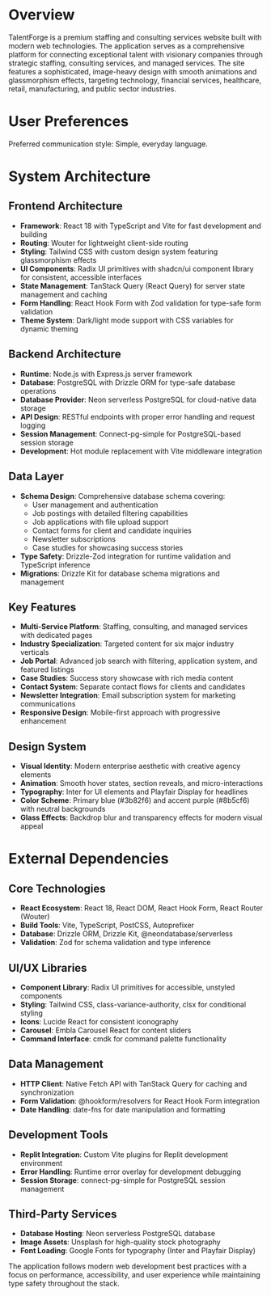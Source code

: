 # Overview

TalentForge is a premium staffing and consulting services website built with modern web technologies. The application serves as a comprehensive platform for connecting exceptional talent with visionary companies through strategic staffing, consulting services, and managed services. The site features a sophisticated, image-heavy design with smooth animations and glassmorphism effects, targeting technology, financial services, healthcare, retail, manufacturing, and public sector industries.

# User Preferences

Preferred communication style: Simple, everyday language.

# System Architecture

## Frontend Architecture
- **Framework**: React 18 with TypeScript and Vite for fast development and building
- **Routing**: Wouter for lightweight client-side routing
- **Styling**: Tailwind CSS with custom design system featuring glassmorphism effects
- **UI Components**: Radix UI primitives with shadcn/ui component library for consistent, accessible interfaces
- **State Management**: TanStack Query (React Query) for server state management and caching
- **Form Handling**: React Hook Form with Zod validation for type-safe form validation
- **Theme System**: Dark/light mode support with CSS variables for dynamic theming

## Backend Architecture
- **Runtime**: Node.js with Express.js server framework
- **Database**: PostgreSQL with Drizzle ORM for type-safe database operations
- **Database Provider**: Neon serverless PostgreSQL for cloud-native data storage
- **API Design**: RESTful endpoints with proper error handling and request logging
- **Session Management**: Connect-pg-simple for PostgreSQL-based session storage
- **Development**: Hot module replacement with Vite middleware integration

## Data Layer
- **Schema Design**: Comprehensive database schema covering:
  - User management and authentication
  - Job postings with detailed filtering capabilities
  - Job applications with file upload support
  - Contact forms for client and candidate inquiries
  - Newsletter subscriptions
  - Case studies for showcasing success stories
- **Type Safety**: Drizzle-Zod integration for runtime validation and TypeScript inference
- **Migrations**: Drizzle Kit for database schema migrations and management

## Key Features
- **Multi-Service Platform**: Staffing, consulting, and managed services with dedicated pages
- **Industry Specialization**: Targeted content for six major industry verticals
- **Job Portal**: Advanced job search with filtering, application system, and featured listings
- **Case Studies**: Success story showcase with rich media content
- **Contact System**: Separate contact flows for clients and candidates
- **Newsletter Integration**: Email subscription system for marketing communications
- **Responsive Design**: Mobile-first approach with progressive enhancement

## Design System
- **Visual Identity**: Modern enterprise aesthetic with creative agency elements
- **Animation**: Smooth hover states, section reveals, and micro-interactions
- **Typography**: Inter for UI elements and Playfair Display for headlines
- **Color Scheme**: Primary blue (#3b82f6) and accent purple (#8b5cf6) with neutral backgrounds
- **Glass Effects**: Backdrop blur and transparency effects for modern visual appeal

# External Dependencies

## Core Technologies
- **React Ecosystem**: React 18, React DOM, React Hook Form, React Router (Wouter)
- **Build Tools**: Vite, TypeScript, PostCSS, Autoprefixer
- **Database**: Drizzle ORM, Drizzle Kit, @neondatabase/serverless
- **Validation**: Zod for schema validation and type inference

## UI/UX Libraries
- **Component Library**: Radix UI primitives for accessible, unstyled components
- **Styling**: Tailwind CSS, class-variance-authority, clsx for conditional styling
- **Icons**: Lucide React for consistent iconography
- **Carousel**: Embla Carousel React for content sliders
- **Command Interface**: cmdk for command palette functionality

## Data Management
- **HTTP Client**: Native Fetch API with TanStack Query for caching and synchronization
- **Form Validation**: @hookform/resolvers for React Hook Form integration
- **Date Handling**: date-fns for date manipulation and formatting

## Development Tools
- **Replit Integration**: Custom Vite plugins for Replit development environment
- **Error Handling**: Runtime error overlay for development debugging
- **Session Storage**: connect-pg-simple for PostgreSQL session management

## Third-Party Services
- **Database Hosting**: Neon serverless PostgreSQL database
- **Image Assets**: Unsplash for high-quality stock photography
- **Font Loading**: Google Fonts for typography (Inter and Playfair Display)

The application follows modern web development best practices with a focus on performance, accessibility, and user experience while maintaining type safety throughout the stack.